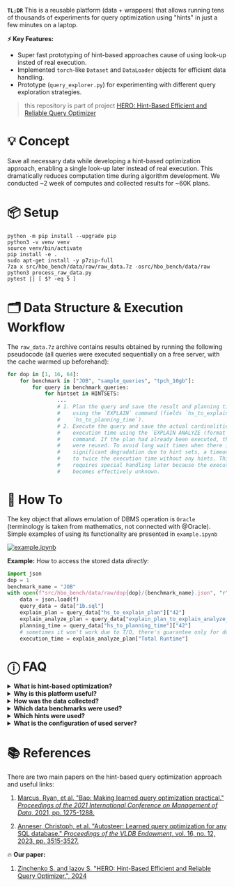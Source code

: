 **`TL;DR`** This is a reusable platform (data + wrappers) that allows running tens of thousands of experiments for query optimization using "hints" in just a few minutes on a laptop.

**⚡ Key Features:**
- Super fast prototyping of hint-based approaches cause of using look-up insted of real execution.
- Implemented `torch`-like `Dataset` and `DataLoader` objects for efficient data handling.
- Prototype (`query_explorer.py`) for experimenting with different query exploration strategies.

> this repository is part of project [HERO: Hint-Based Efficient and Reliable Query Optimizer](https://github.com/zinchse/hero)

# 💡 Concept

Save all necessary data while developing a hint-based optimization approach, enabling a single look-up later instead of real execution. This dramatically reduces computation time during algorithm development.
We conducted ~2 week of computes and collected results for ~60K plans.


# 📦 Setup

```shell
python -m pip install --upgrade pip
python3 -v venv venv
source venv/bin/activate
pip install -e .
sudo apt-get install -y p7zip-full
7za x src/hbo_bench/data/raw/raw_data.7z -osrc/hbo_bench/data/raw
python3 process_raw_data.py
pytest || [ $? -eq 5 ]
```

# 🗂️ Data Structure & Execution Workflow

The `raw_data.7z` archive contains results obtained by running the following pseudocode (all queries were executed sequentially on a free server, with the cache warmed up beforehand):

```python
for dop in [1, 16, 64]:
    for benchmark in ["JOB", "sample_queries", "tpch_10gb"]:
        for query in benchmark_queries:
            for hintset in HINTSETS:
                ...
                # 1. Plan the query and save the result and planning time
                #    using the `EXPLAIN` command (fields `hs_to_explain_plan`, 
                #    `hs_to_planning_time`).
                # 2. Execute the query and save the actual cardinalities and
                #    execution time using the `EXPLAIN ANALYZE (format json)`
                #    command. If the plan had already been executed, the results
                #    were reused. To avoid long wait times when there is
                #    significant degradation due to hint sets, a timeout was set
                #    to twice the execution time without any hints. This nuance
                #    requires special handling later because the execution time
                #    becomes effectively unknown.
```

# 🚀 How To

The key object that allows emulation of DBMS operation is `Oracle` (terminology is taken from mathematics, not connected with @Oracle). Simple examples of using its functionality are presented in `example.ipynb`

[![example.ipynb](https://colab.research.google.com/assets/colab-badge.svg)](https://colab.research.google.com/github/zinchse/hbo_bench/blob/main/src/hbo_bench/example.ipynb)

**Example:** How to access the stored data _directly_:
```python
import json
dop = 1
benchmark_name = "JOB"
with open(f"src/hbo_bench/data/raw/dop{dop}/{benchmark_name}.json", "r") as f:
    data = json.load(f)
    query_data = data["1b.sql"]
    explain_plan = query_data["hs_to_explain_plan"]["42"]
    explain_analyze_plan = query_data["explain_plan_to_explain_analyze_plan"][json.dumps(explain_plan)]
    planning_time = query_data["hs_to_planning_time"]["42"]
    # sometimes it won't work due to T/O, there's guarantee only for default hintset (0)
    execution_time = explain_analyze_plan["Total Runtime"]
```


# ⓘ FAQ
<details>
  <summary><strong>What is hint-based optimization?</strong></summary>

  Hint-based Query Optimization (HBO) is a technique used to optimize query execution time by improving workload execution without modifying a single line of the DBMS kernel code. This is achieved by selecting planner hyperparameters (hints) that influence the construction of the query execution plan. Although this approach can greatly speed up query execution, it faces several fundamental challenges. First, there is no universal hint. Second, the search space is exponential, and the cost of exploring a "point" within it depends on its execution time. As a result, we need to construct and train an intelligent hint-advisor to address these challenges.

</details>

<details>
  <summary><strong>Why is this platform useful?</strong></summary>

  The main problem in hint-based optimization is that we don’t know in advance which hint set is best for a query. To find the optimal hint set, we typically need to try all possible combinations. The cost of each trial is the time it takes to execute the query with those hints. This platform helps free us from real execution, allowing us to prototype solutions much faster. In practice, this platform enabled us to develop a well-balanced query explorer for selecting the best hint combination, outperforming state-of-the-art results in both speed and overall performance. For details, see the repository for our paper **[HERO: New Learned Hint-based Efficient and Reliable Query Optimizer](https://github.com/zinchse/hero)**.

</details>

<details>
  <summary><strong>How was the data collected?</strong></summary>

  To experiment quickly with tens of thousands of different hint exploration strategies, we implemented the following approach: for every query from these benchmarks and all possible hint combinations, we saved execution plans and their latencies obtained from [OpenGauss DB](https://opengauss.org/en/aboutUs/). This allowed us to replace real query execution with a simple table lookup. To ensure the consistency of the collected data, the server was used exclusively during idle periods, with statistics updates disabled, and the database was pre-warmed before each query execution.

</details>

<details>
  <summary><strong>Which data benchmarks were used?</strong></summary>

  For experimental evaluation, we used two IMDb-based benchmarks: the [JOB benchmark](https://www.vldb.org/pvldb/vol9/p204-leis.pdf) consisting of 113 queries and its skewed version, SQ (sample_queries from the [repository](https://dl.acm.org/doi/10.1145/3448016.3452838) of [Marcus, Ryan, et al. "Bao: Making learned query optimization practical."](https://people.csail.mit.edu/hongzi/content/publications/BAO-Sigmod21.pdf)), with 40 queries. Additionally, we used the [TPCH benchmark](https://www.tpc.org/tpch/) with 22 queries and a scale factor of 10.

</details>

<details>
  <summary><strong>Which hints were used?</strong></summary>
  
  The following list of hints was used, controlled by the corresponding global user configuration parameters (`GUC`s):
  
  ```python
  HINTS: "List[Hint]" = [
      "Nested Loop",
      "Merge",
      "Hash",
      "Bitmap",
      "Index Only Scan",
      "Index Scan",
      "Seq Scan",
  ]

  GUCS: "List[GUC]" = [
      "nestloop",
      "mergejoin",
      "hashjoin",
      "bitmapscan",
      "indexonlyscan",
      "indexscan",
      "seqscan",
  ]
  ```

  To enumerate all combinations of such hints, we simply use **bit masks** corresponding to the order above (the high bit is responsible for "Nested Loop", and the low bit for "Seq Scan").

</details>

<details>
  <summary><strong>What is the configuration of used server?</strong></summary>

  All data were obtained on [OpenGauss DB](https://opengauss.org/en/aboutUs/) 
 on the server with the following settings:

  | Parameter                          | Value          |
  |------------------------------------|----------------|
  | `max_process_memory`               | 200GB          |
  | `cstore_buffers`                   | 100GB          |
  | `work_mem`                         | 80GB           |
  | `effective_cache_size`             | 32GB           |
  | `standby_shared_buffers_fraction`  | 0.1            |
  | `shared_buffers`                   | 160GB          |

  | Parameter                          | Value          |
  |------------------------------------|----------------|
  | Architecture                       | aarch64        |
  | CPU op-mode(s)                     | 64-bit         |
  | Byte Order                         | Little Endian  |
  | CPU(s)                             | 128            |
  | On-line CPU(s) list                | 0-127          |
  | Thread(s) per core                 | 1              |
  | Core(s) per socket                 | 64             |
  | Socket(s)                          | 2              |
  | NUMA node(s)                       | 4              |
  | Vendor ID                          | HiSilicon      |
  | Model                              | 0              |
  | Model name                         | Kunpeng-920    |
  | Stepping                           | 0x1            |
  | CPU MHz                            | 2600.000       |
  | CPU max MHz                        | 2600.0000      |

</details>

# 📚 References

There are two main papers on the hint-based query optimization approach and useful links:

1. [Marcus, Ryan, et al. "Bao: Making learned query optimization practical." *Proceedings of the 2021 International Conference on Management of Data*, 2021, pp. 1275-1288.](https://people.csail.mit.edu/hongzi/content/publications/BAO-Sigmod21.pdf)

2. [Anneser, Christoph, et al. "Autosteer: Learned query optimization for any SQL database." *Proceedings of the VLDB Endowment*, vol. 16, no. 12, 2023, pp. 3515-3527.](https://vldb.org/pvldb/vol16/p3515-anneser.pdf)

🔥 **Our paper:**

1. [Zinchenko S. and Iazov S. "HERO: Hint-Based Efficient and Reliable Query Optimizer.", 2024](https://arxiv.org/abs/2412.02372)
